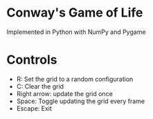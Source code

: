 # Conway's Game of Life

Implemented in Python with NumPy and Pygame

# Controls

* R: Set the grid to a random configuration
* C: Clear the grid
* Right arrow: update the grid once
* Space: Toggle updating the grid every frame
* Escape: Exit
